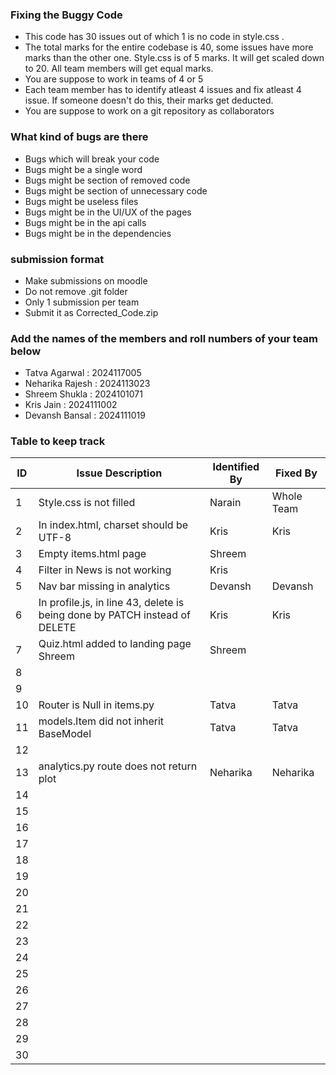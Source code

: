 ### Fixing the Buggy Code

- This code has 30 issues out of which 1 is no code in style.css . 
- The total marks for the entire codebase is 40, some issues have more marks than the other one. Style.css is of 5 marks. It will get scaled down to 20. All team members will get equal marks.
- You are suppose to work in teams of 4 or 5
- Each team member has to identify atleast 4 issues and fix atleast 4 issue. If someone doesn't do this, their marks get deducted.
- You are suppose to work on a git repository as collaborators

### What kind of bugs are there

- Bugs which will break your code
- Bugs might be a single word
- Bugs might be section of removed code
- Bugs might be section of unnecessary code
- Bugs might be useless files
- Bugs might be in the UI/UX of the pages
- Bugs might be in the api calls
- Bugs might be in the dependencies  

### submission format

- Make submissions on moodle
- Do not remove .git folder 
- Only 1 submission per team
- Submit it as Corrected_Code.zip

### Add the names of the members and roll numbers of your team below

- Tatva Agarwal : 2024117005
- Neharika Rajesh : 2024113023
- Shreem Shukla : 2024101071
- Kris Jain : 2024111002
- Devansh Bansal : 2024111019

### Table to keep track

| ID  | Issue Description                        | Identified By | Fixed By     |
|-----|------------------------------------------|---------------|--------------|
| 1   | Style.css is not filled                  |        Narain |  Whole Team  |
| 2   | In index.html, charset should be UTF-8   |          Kris |         Kris |
| 3   |          Empty items.html page           |       Shreem  |              |
| 4   | Filter in News is not working            |          Kris |              |
| 5   | Nav bar missing in analytics             | Devansh       | Devansh      |
| 6   | In profile.js, in line 43, delete is being done by PATCH instead of DELETE|               Kris |              Kris |
| 7   |      Quiz.html added to landing page                        Shreem            |     Shreem          |              |
| 8   |                                          |               |              |
| 9   |                                          |               |              |
| 10  |    Router is Null in items.py                                      |      Tatva          |      Tatva        |
| 11  |    models.Item did not inherit BaseModel                                      |      Tatva         |     Tatva         |
| 12  |                                          |               |              |
| 13  |    analytics.py route does not return plot |    Neharika   |   Neharika   |
| 14  |                                          |               |              |
| 15  |                                          |               |              |
| 16  |                                          |               |              |
| 17  |                                          |               |              |
| 18  |                                          |               |              |
| 19  |                                          |               |              |
| 20  |                                          |               |              |
| 21  |                                          |               |              |
| 22  |                                          |               |              |
| 23  |                                          |               |              |
| 24  |                                          |               |              |
| 25  |                                          |               |              |
| 26  |                                          |               |              |
| 27  |                                          |               |              |
| 28  |                                          |               |              |
| 29  |                                          |               |              |
| 30  |                                          |               |              |
